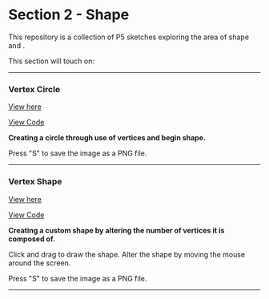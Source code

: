 # Section 2 - Shape

This repository is a collection of P5 sketches exploring the area of shape and .

This section will touch on:

---

### Vertex Circle

[View here](01_line_circle/build/)

[View Code](01_line_circle/)

**Creating a circle through use of vertices and begin shape.**

Press "S" to save the image as a PNG file.

---

### Vertex Shape

[View here](02_changing_shape/build/)

[View Code](02_changing_shape/)

**Creating a custom shape by altering the number of vertices it is composed of.**

Click and drag to draw the shape. Alter the shape by moving the mouse around the screen.

Press "S" to save the image as a PNG file.

---
